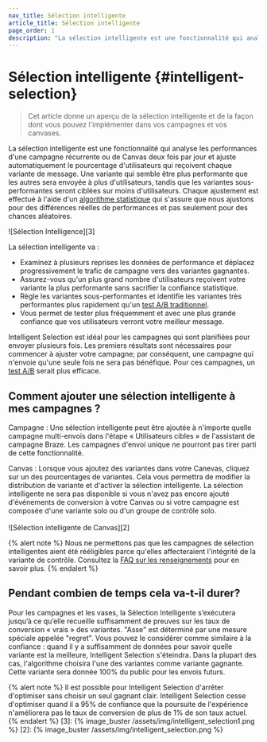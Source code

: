 ```yaml
---
nav_title: Sélection intelligente
article_title: Sélection intelligente
page_order: 1
description: "La sélection intelligente est une fonctionnalité qui analyse les performances d'une campagne récurrente ou de Canvas deux fois par jour et ajuste automatiquement le pourcentage d'utilisateurs qui reçoivent chaque variante de message."
---
```


# Sélection intelligente {#intelligent-selection}

> Cet article donne un aperçu de la sélection intelligente et de la façon dont vous pouvez l'implémenter dans vos campagnes et vos canvases.

La sélection intelligente est une fonctionnalité qui analyse les performances d'une campagne récurrente ou de Canvas deux fois par jour et ajuste automatiquement le pourcentage d'utilisateurs qui reçoivent chaque variante de message. Une variante qui semble être plus performante que les autres sera envoyée à plus d'utilisateurs, tandis que les variantes sous-performantes seront ciblées sur moins d'utilisateurs. Chaque ajustement est effectué à l'aide d'un [algorithme statistique][227] qui s'assure que nous ajustons pour des différences réelles de performances et pas seulement pour des chances aléatoires.

!\[Sélection Intelligence\]\[3\]

La sélection intelligente va :
- Examinez à plusieurs reprises les données de performance et déplacez progressivement le trafic de campagne vers des variantes gagnantes.
- Assurez-vous qu'un plus grand nombre d'utilisateurs reçoivent votre variante la plus performante sans sacrifier la confiance statistique.
- Règle les variantes sous-performantes et identifie les variantes très performantes plus rapidement qu'un [test A/B traditionnel][1].
- Vous permet de tester plus fréquemment et avec une plus grande confiance que vos utilisateurs verront votre meilleur message.

Intelligent Selection est idéal pour les campagnes qui sont planifiées pour envoyer plusieurs fois. Les premiers résultats sont nécessaires pour commencer à ajuster votre campagne; par conséquent, une campagne qui n'envoie qu'une seule fois ne sera pas bénéfique. Pour ces campagnes, un [test A/B][1] serait plus efficace.

## Comment ajouter une sélection intelligente à mes campagnes ?

Campagne : Une sélection intelligente peut être ajoutée à n'importe quelle campagne multi-envois dans l'étape « Utilisateurs cibles » de l'assistant de campagne Braze. Les campagnes d'envoi unique ne pourront pas tirer parti de cette fonctionnalité.

Canvas : Lorsque vous ajoutez des variantes dans votre Canevas, cliquez sur un des pourcentages de variantes. Cela vous permettra de modifier la distribution de variante et d'activer la sélection intelligente. La sélection intelligente ne sera pas disponible si vous n'avez pas encore ajouté d'événements de conversion à votre Canvas ou si votre campagne est composée d'une variante solo ou d'un groupe de contrôle solo.<br><br>!\[Sélection intelligente de Canvas\]\[2\]

{% alert note %}
Nous ne permettons pas que les campagnes de sélection intelligentes aient été rééligibles parce qu'elles affecteraient l'intégrité de la variante de contrôle. Consultez la [FAQ sur les renseignements]({{site.baseurl}}/user_guide/intelligence/faqs/#why-is-re-eligibility-not-available-when-combined-with-intelligent-selection) pour en savoir plus.
{% endalert %}

## Pendant combien de temps cela va-t-il durer?

Pour les campagnes et les vases, la Sélection Intelligente s’exécutera jusqu’à ce qu’elle recueille suffisamment de preuves sur les taux de conversion « vrais » des variantes. "Asse" est déterminé par une mesure spéciale appelée "regret". Vous pouvez le considérer comme similaire à la confiance : quand il y a suffisamment de données pour savoir quelle variante est la meilleure, Intelligent Selection s'éteindra. Dans la plupart des cas, l'algorithme choisira l'une des variantes comme variante gagnante. Cette variante sera donnée 100% du public pour les envois futurs.

{% alert note %}
Il est possible pour Intelligent Selection d'arrêter d'optimiser sans choisir un seul gagnant clair. Intelligent Selection cesse d'optimiser quand il a 95% de confiance que la poursuite de l'expérience n'améliorera pas le taux de conversion de plus de 1% de son taux actuel.
{% endalert %}
[3]: {% image_buster /assets/img/intelligent_selection1.png %} [2]: {% image_buster /assets/img/intelligent_selection.png %}

[1]: {{site.baseurl}}/user_guide/intelligence/multivariate_testing/

[1]: {{site.baseurl}}/user_guide/intelligence/multivariate_testing/
[227]: https://en.wikipedia.org/wiki/Multi-armed_bandit
